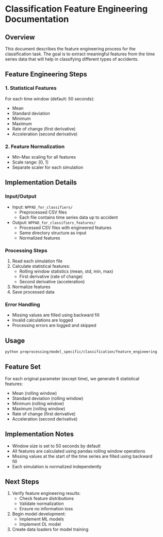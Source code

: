 # Classification Feature Engineering Documentation

## Overview
This document describes the feature engineering process for the classification task. The goal is to extract meaningful features from the time series data that will help in classifying different types of accidents.

## Feature Engineering Steps

### 1. Statistical Features
For each time window (default: 50 seconds):
- Mean
- Standard deviation
- Minimum
- Maximum
- Rate of change (first derivative)
- Acceleration (second derivative)

### 2. Feature Normalization
- Min-Max scaling for all features
- Scale range: [0, 1]
- Separate scaler for each simulation

## Implementation Details

### Input/Output
- Input: `NPPAD_for_classifiers/`
  - Preprocessed CSV files
  - Each file contains time series data up to accident
- Output: `NPPAD_for_classifiers_features/`
  - Processed CSV files with engineered features
  - Same directory structure as input
  - Normalized features

### Processing Steps
1. Read each simulation file
2. Calculate statistical features:
   - Rolling window statistics (mean, std, min, max)
   - First derivative (rate of change)
   - Second derivative (acceleration)
3. Normalize features
4. Save processed data

### Error Handling
- Missing values are filled using backward fill
- Invalid calculations are logged
- Processing errors are logged and skipped

## Usage
```bash
python preprocessing/model_specific/classification/feature_engineering.py
```

## Feature Set
For each original parameter (except time), we generate 6 statistical features:
- Mean (rolling window)
- Standard deviation (rolling window)
- Minimum (rolling window)
- Maximum (rolling window)
- Rate of change (first derivative)
- Acceleration (second derivative)

## Implementation Notes
- Window size is set to 50 seconds by default
- All features are calculated using pandas rolling window operations
- Missing values at the start of the time series are filled using backward fill
- Each simulation is normalized independently

## Next Steps
1. Verify feature engineering results:
   - Check feature distributions
   - Validate normalization
   - Ensure no information loss
2. Begin model development:
   - Implement ML models
   - Implement DL model
3. Create data loaders for model training 